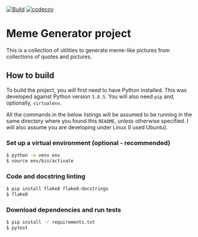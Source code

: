 [![Build](https://github.com/ilCatania/udacity-python-course/actions/workflows/meme-generator.yml/badge.svg)](https://github.com/ilCatania/udacity-python-course/actions/workflows/meme-generator.yml)
[![codecov](https://codecov.io/gh/ilCatania/udacity-python-course/branch/master/graph/badge.svg?token=6M9ZFBRIF2)](https://codecov.io/gh/ilCatania/udacity-python-course)

Meme Generator project
======================

This is a collection of utilities to generate
meme-like pictures from collections of quotes
and pictures.

## How to build
To build the project, you will first need to have
Python installed. This was developed against Python
version `3.8.5`. You will also need `pip` and,
optionally, `virtualenv`.

All the commands in the below listings will be
assumed to be running in the same directory where
you found this `README`, unless otherwise specified.
I will also assume you are developing under Linux (I
used Ubuntu).

### Set up a virtual environment (optional - recommended)

```sh
$ python -m venv env
$ source env/bin/activate
```

### Code and docstring linting
```sh
$ pip install flake8 flake8-docstrings
$ flake8
```

### Download dependencies and run tests
```sh
$ pip install -r requirements.txt
$ pytest
```


